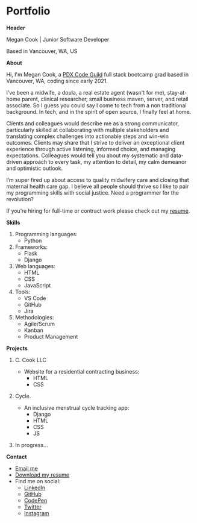 # Portfolio

**Header**

Megan Cook | Junior Software Developer

Based in Vancouver, WA, US

**About**

Hi, I'm Megan Cook, a [PDX Code Guild](https://pdxcodeguild.com/) full stack bootcamp grad based in Vancouver, WA, coding since early 2021. 

I’ve been a midwife, a doula, a real estate agent (wasn't for me), stay-at-home parent, clinical researcher, small business maven, server, and retail associate. So I guess you could say I come to tech from a non traditional background. In tech, and in the spirit of open source, I finally feel at home.

Clients and colleagues would describe me as a strong communicator, particularly skilled at collaborating with multiple stakeholders and translating complex challenges into actionable steps and win-win outcomes. Clients may share that I strive to deliver an exceptional client experience through active listening, informed choice, and managing expectations. Colleagues would tell you about my systematic and data-driven approach to every task, my attention to detail, my calm demeanor and optimistic outlook.

I’m super fired up about access to quality midwifery care and closing that maternal health care gap. I believe all people should thrive so I like to pair my programming skills with social justice. Need a programmer for the revolution?

If you’re hiring for full-time or contract work please check out my [resume](downloads/Resume_MeganCook_10212021_FullStackDeveloper.pdf).

**Skills**

1. Programming languages:
    * Python
2. Frameworks:
    * Flask
    * Django
3. Web languages:
    * HTML
    * CSS
    * JavaScript
4. Tools:
    * VS Code
    * GitHub
    * Jira
5. Methodologies:
    * Agile/Scrum
    * Kanban
    * Product Management

**Projects**

1. C. Cook LLC
    * Website for a residential contracting business:
        * HTML
        * CSS

2. Cycle.
    * An inclusive menstrual cycle tracking app:
        * Django
        * HTML
        * CSS
        * JS

3. In progress...

**Contact**

* [Email me](mailto:megan@meganxcook.com)
* [Download my resume](downloads/Resume_MeganCook_10212021_FullStackDeveloper.pdf)
* Find me on social: 
    * [LinkedIn](https://www.linkedin.com/in/meganxcook/)
    * [GitHub](https://github.com/meganxcook)
    * [CodePen](https://codepen.io/meganxcook)
    * [Twitter](https://twitter.com/meganxcook_)
    * [Instagram](https://www.instagram.com/meganxcook/)